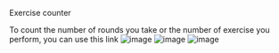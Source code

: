 Exercise counter  

To count the number of rounds you take or the number of exercise you perform, you can use this link
![image](https://github.com/user-attachments/assets/ae4a3d78-c3e7-4014-95f4-19e09fa78772)
![image](https://github.com/user-attachments/assets/bf8334e5-aa54-45bf-96dc-3847d317502f)
![image](https://github.com/user-attachments/assets/5c0f42de-e466-41db-a65a-d37f0977fba4)
